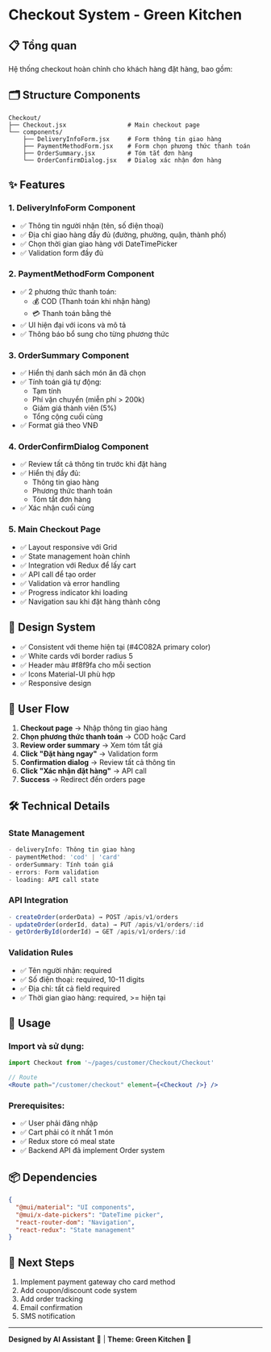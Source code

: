 # Checkout System - Green Kitchen

## 📋 Tổng quan
Hệ thống checkout hoàn chỉnh cho khách hàng đặt hàng, bao gồm:

## 🗂️ Structure Components
```
Checkout/
├── Checkout.jsx                 # Main checkout page
└── components/
    ├── DeliveryInfoForm.jsx     # Form thông tin giao hàng
    ├── PaymentMethodForm.jsx    # Form chọn phương thức thanh toán  
    ├── OrderSummary.jsx         # Tóm tắt đơn hàng
    └── OrderConfirmDialog.jsx   # Dialog xác nhận đơn hàng
```

## ✨ Features

### 1. **DeliveryInfoForm Component**
- ✅ Thông tin người nhận (tên, số điện thoại)
- ✅ Địa chỉ giao hàng đầy đủ (đường, phường, quận, thành phố)
- ✅ Chọn thời gian giao hàng với DateTimePicker
- ✅ Validation form đầy đủ

### 2. **PaymentMethodForm Component**  
- ✅ 2 phương thức thanh toán:
  - 💰 COD (Thanh toán khi nhận hàng)
  - 💳 Thanh toán bằng thẻ
- ✅ UI hiện đại với icons và mô tả
- ✅ Thông báo bổ sung cho từng phương thức

### 3. **OrderSummary Component**
- ✅ Hiển thị danh sách món ăn đã chọn
- ✅ Tính toán giá tự động:
  - Tạm tính
  - Phí vận chuyển (miễn phí > 200k)
  - Giảm giá thành viên (5%)
  - Tổng cộng cuối cùng
- ✅ Format giá theo VNĐ

### 4. **OrderConfirmDialog Component**
- ✅ Review tất cả thông tin trước khi đặt hàng
- ✅ Hiển thị đầy đủ:
  - Thông tin giao hàng
  - Phương thức thanh toán  
  - Tóm tắt đơn hàng
- ✅ Xác nhận cuối cùng

### 5. **Main Checkout Page**
- ✅ Layout responsive với Grid
- ✅ State management hoàn chỉnh
- ✅ Integration với Redux để lấy cart
- ✅ API call để tạo order
- ✅ Validation và error handling
- ✅ Progress indicator khi loading
- ✅ Navigation sau khi đặt hàng thành công

## 🎨 Design System
- ✅ Consistent với theme hiện tại (#4C082A primary color)
- ✅ White cards với border radius 5
- ✅ Header màu #f8f9fa cho mỗi section
- ✅ Icons Material-UI phù hợp
- ✅ Responsive design

## 🔄 User Flow
1. **Checkout page** → Nhập thông tin giao hàng
2. **Chọn phương thức thanh toán** → COD hoặc Card
3. **Review order summary** → Xem tóm tắt giá
4. **Click "Đặt hàng ngay"** → Validation form
5. **Confirmation dialog** → Review tất cả thông tin
6. **Click "Xác nhận đặt hàng"** → API call
7. **Success** → Redirect đến orders page

## 🛠️ Technical Details

### State Management
```javascript
- deliveryInfo: Thông tin giao hàng
- paymentMethod: 'cod' | 'card'  
- orderSummary: Tính toán giá
- errors: Form validation
- loading: API call state
```

### API Integration
```javascript
- createOrder(orderData) → POST /apis/v1/orders
- updateOrder(orderId, data) → PUT /apis/v1/orders/:id
- getOrderById(orderId) → GET /apis/v1/orders/:id
```

### Validation Rules
- ✅ Tên người nhận: required
- ✅ Số điện thoại: required, 10-11 digits
- ✅ Địa chỉ: tất cả field required
- ✅ Thời gian giao hàng: required, >= hiện tại

## 🚀 Usage

### Import và sử dụng:
```jsx
import Checkout from '~/pages/customer/Checkout/Checkout'

// Route
<Route path="/customer/checkout" element={<Checkout />} />
```

### Prerequisites:
- ✅ User phải đăng nhập
- ✅ Cart phải có ít nhất 1 món
- ✅ Redux store có meal state
- ✅ Backend API đã implement Order system

## 📦 Dependencies
```json
{
  "@mui/material": "UI components",
  "@mui/x-date-pickers": "DateTime picker",
  "react-router-dom": "Navigation", 
  "react-redux": "State management"
}
```

## 🎯 Next Steps
1. Implement payment gateway cho card method
2. Add coupon/discount code system
3. Add order tracking
4. Email confirmation
5. SMS notification

---
**Designed by AI Assistant** 🤖 | **Theme: Green Kitchen** 🥬
